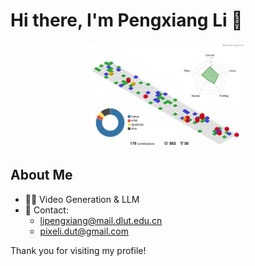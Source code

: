 # Hi there, I'm Pengxiang Li 👋

<div style="text-align: center;">
  <img src="./profile-3d-contrib/profile-gitblock.svg" style="width: 50%; height: auto;">
</div>

## About Me

- 👨‍💻 Video Generation & LLM
- 📧 Contact:
  - [lipengxiang@mail.dlut.edu.cn](mailto:lipengxiang@mail.dlut.edu.cn)
  - [pixeli.dut@gmail.com](mailto:pixeli.dut@gmail.com)

Thank you for visiting my profile!
